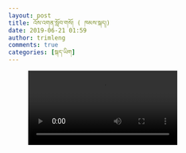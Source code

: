 ```yaml
---
layout: post
title: འོས་འགན་སློབ་གསོ། ( ཁམས་སྐད།)
date: 2019-06-21 01:59
author: trimleng
comments: true
categories: [སྐད་ཡིག]
---
```

<!-- wp:html -->
<figure class="wp-block-video"><video controls="" src="https://media-trimleng.s3.amazonaws.com/Compulsory+Education+(kham).mp4"></video></figure>
<!-- /wp:html -->
